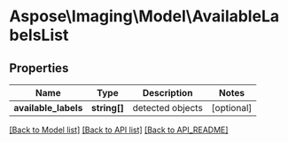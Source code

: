 # Aspose\Imaging\Model\AvailableLabelsList

## Properties
Name | Type | Description | Notes
------------ | ------------- | ------------- | -------------
**available_labels** | **string[]** | detected objects | [optional] 

[[Back to Model list]](API_README.md#documentation-for-models) [[Back to API list]](API_README.md#documentation-for-api-endpoints) [[Back to API_README]](API_README.md)

